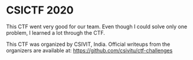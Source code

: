 # CSICTF 2020

This CTF went very good for our team. Even though I could solve only one problem, I learned a lot through the CTF.

This CTF was organized by CSIVIT, India.
Official writeups from the organizers are available at:
https://github.com/csivitu/ctf-challenges
